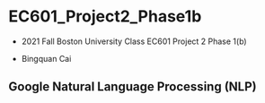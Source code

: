 # EC601_Project2_Phase1b

- 2021 Fall Boston University Class EC601 Project 2 Phase 1(b)

- Bingquan Cai

## Google Natural Language Processing (NLP)
